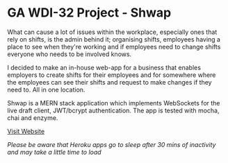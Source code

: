 # GA WDI-32 Project - Shwap

What can cause a lot of issues within the workplace, especially ones that rely on shifts, is the admin behind it; organising shifts, employees having a place to see when they're working and if employees need to change shifts everyone who needs to be involved knows.

I decided to make an in-house web-app for a business that enables employers to create shifts for their employees and for somewhere where the employees can see their shifts and request to make changes if they need to. All in one location.

Shwap is a MERN stack application which implements WebSockets for the live draft client, JWT/bcrypt authentication. The app is tested with mocha, chai and enzyme.

[Visit Website](https://shwap-project.herokuapp.com/)

*Please be aware that Heroku apps go to sleep after 30 mins of inactivity and may take a little time to load*
